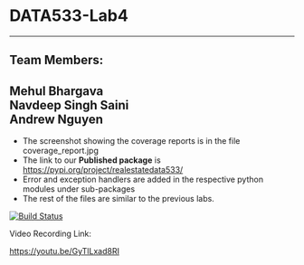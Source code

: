 # DATA533-Lab4
---
## Team Members:   
Mehul Bhargava   
Navdeep Singh Saini    
Andrew Nguyen   
---
+ The screenshot showing the coverage reports is in the file coverage_report.jpg
+ The link to our **Published package** is https://pypi.org/project/realestatedata533/     
+ Error and exception handlers are added in the respective python modules under sub-packages    
+ The rest of the files are similar to the previous labs. 

[![Build Status](https://app.travis-ci.com/navdeep94/DATA533-Lab4.svg?branch=main)](https://app.travis-ci.com/navdeep94/DATA533-Lab4)

Video Recording Link:

https://youtu.be/GyTlLxad8RI
